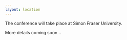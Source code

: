 ```yaml
---
layout: location
---
```


The conference will take place at Simon Fraser University. 

More details coming soon...
